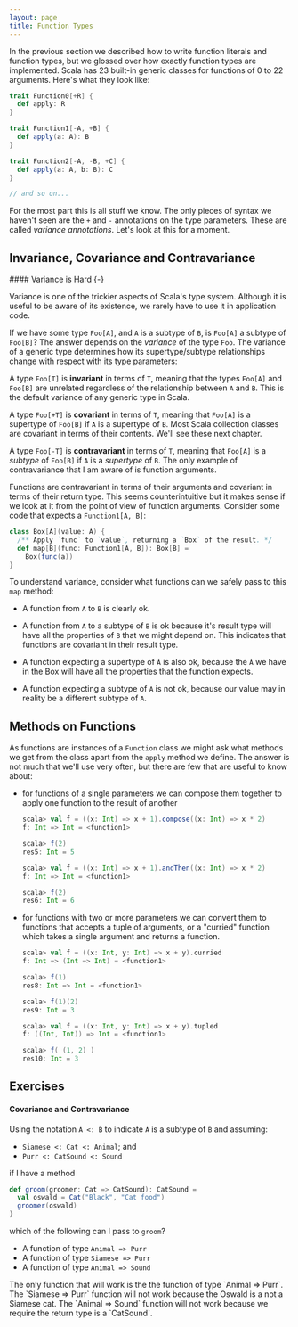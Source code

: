 ```yaml
---
layout: page
title: Function Types
---
```


In the previous section we described how to write function literals and function types, but we glossed over how exactly function types are implemented. Scala has 23 built-in generic classes for functions of 0 to 22 arguments. Here's what they look like:

~~~ scala
trait Function0[+R] {
  def apply: R
}

trait Function1[-A, +B] {
  def apply(a: A): B
}

trait Function2[-A, -B, +C] {
  def apply(a: A, b: B): C
}

// and so on...
~~~

For the most part this is all stuff we know. The only pieces of syntax we haven't seen are the `+` and `-` annotations on the type parameters. These are called *variance annotations*. Let's look at this for a moment.

## Invariance, Covariance and Contravariance

<div class="callout callout-info">
#### Variance is Hard {-}

Variance is one of the trickier aspects of Scala's type system. Although it is useful to be aware of its existence, we rarely have to use it in application code.
</div>

If we have some type `Foo[A]`, and `A` is a subtype of `B`, is `Foo[A]` a subtype of `Foo[B]`? The answer depends on the *variance* of the type `Foo`. The variance of a generic type determines how its supertype/subtype relationships change with respect with its type parameters:

A type `Foo[T]` is **invariant** in terms of `T`, meaning that the types `Foo[A]` and `Foo[B]` are unrelated regardless of the relationship between `A` and `B`. This is the default variance of any generic type in Scala.

A type `Foo[+T]` is **covariant** in terms of `T`, meaning that `Foo[A]` is a supertype of `Foo[B]` if `A` is a supertype of `B`. Most Scala collection classes are covariant in terms of their contents. We'll see these next chapter.

A type `Foo[-T]` is **contravariant** in terms of `T`, meaning that `Foo[A]` is a *subtype* of `Foo[B]` if `A` is a *supertype* of `B`. The only example of contravariance that I am aware of is function arguments.

Functions are contravariant in terms of their arguments and covariant in terms of their return type. This seems counterintuitive but it makes sense if we look at it from the point of view of function arguments. Consider some code that expects a `Function1[A, B]`:

~~~ scala
class Box[A](value: A) {
  /** Apply `func` to `value`, returning a `Box` of the result. */
  def map[B](func: Function1[A, B]): Box[B] =
    Box(func(a))
}
~~~

To understand variance, consider what functions can we safely pass to this `map` method:


 - A function from `A` to `B` is clearly ok.

 - A function from `A` to a subtype of `B` is ok because it's result type will have all the properties of `B` that we might depend on. This indicates that functions are covariant in their result type.

 - A function expecting a supertype of `A` is also ok, because the `A` we have in the Box will have all the properties that the function expects.

 - A function expecting a subtype of `A` is not ok, because our value may in reality be a different subtype of `A`.

## Methods on Functions

As functions are instances of a `Function` class we might ask what methods we get from the class apart from the `apply` method we define. The answer is not much that we'll use very often, but there are few that are useful to know about:

- for functions of a single parameters we can compose them together to apply one function to the result of another

  ~~~ scala
  scala> val f = ((x: Int) => x + 1).compose((x: Int) => x * 2)
  f: Int => Int = <function1>

  scala> f(2)
  res5: Int = 5

  scala> val f = ((x: Int) => x + 1).andThen((x: Int) => x * 2)
  f: Int => Int = <function1>

  scala> f(2)
  res6: Int = 6
  ~~~

- for functions with two or more parameters we can convert them to functions that accepts a tuple of arguments, or a "curried" function which takes a single argument and returns a function.

  ~~~ scala
  scala> val f = ((x: Int, y: Int) => x + y).curried
  f: Int => (Int => Int) = <function1>

  scala> f(1)
  res8: Int => Int = <function1>

  scala> f(1)(2)
  res9: Int = 3

  scala> val f = ((x: Int, y: Int) => x + y).tupled
  f: ((Int, Int)) => Int = <function1>

  scala> f( (1, 2) )
  res10: Int = 3
  ~~~

## Exercises

#### Covariance and Contravariance

Using the notation `A <: B` to indicate `A` is a subtype of `B` and assuming:

- `Siamese <: Cat <: Animal`; and
- `Purr <: CatSound <: Sound`

if I have a method

~~~ scala
def groom(groomer: Cat => CatSound): CatSound =
  val oswald = Cat("Black", "Cat food")
  groomer(oswald)
}
~~~

which of the following can I pass to `groom`?

- A function of type `Animal => Purr`
- A function of type `Siamese => Purr`
- A function of type `Animal => Sound`

<div class="solution">
The only function that will work is the the function of type `Animal => Purr`. The `Siamese => Purr` function will not work because the Oswald is a not a Siamese cat. The `Animal => Sound` function will not work because we require the return type is a `CatSound`.
</div>
